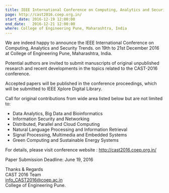```yaml
---
title: IEEE International Conference on Computing, Analytics and Security Trends
page: http://cast2016.coep.org.in/
start_date: 2016-12-19 12:00:00
end_date:   2016-12-21 12:00:00
where: College of Engineering Pune, Maharashtra, India
---
```



We are indeed happy to announce the IEEE International Conference on Computing, Analytics and Security Trends.
on 19th to 21st December 2016 at College of Engineering Pune, Maharashtra, India.

Potential authors are invited to submit manuscripts of original unpublished research and recent developments in the topics related to the CAST-2016 conference.

Accepted papers will be published in the conference proceedings, which will be submitted to IEEE Xplore Digital Library.

Call for original contributions from wide area listed below but are not limited to:


* Data Analytics, Big Data and Bioinformatics
* Information Security and Networking
* Distributed, Parallel and Cloud Computing
* Natural Language Processing and Information Retrieval
* Signal Processing, Multimedia and Embedded Systems
* Green Computing and Sustainable Energy Systems

For details, please visit conference website : <http://cast2016.coep.org.in/>

Paper Submission Deadline: June 19, 2016

Thanks & Regards  
CAST 2016 Team  
info_CAST2016@coep.ac.in     
College of Engineering Pune.


